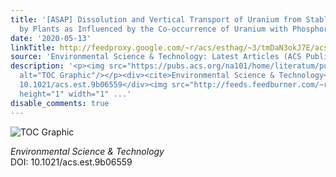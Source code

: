 ```yaml
---
title: '[ASAP] Dissolution and Vertical Transport of Uranium from Stable Mineral Forms
  by Plants as Influenced by the Co-occurrence of Uranium with Phosphorus'
date: '2020-05-13'
linkTitle: http://feedproxy.google.com/~r/acs/esthag/~3/tmDaN3okJ7E/acs.est.9b06559
source: 'Environmental Science & Technology: Latest Articles (ACS Publications)'
description: '<p><img src="https://pubs.acs.org/na101/home/literatum/publisher/achs/journals/content/esthag/0/esthag.ahead-of-print/acs.est.9b06559/20200513/images/medium/es9b06559_0008.gif"
  alt="TOC Graphic"/></p><div><cite>Environmental Science & Technology</cite></div><div>DOI:
  10.1021/acs.est.9b06559</div><img src="http://feeds.feedburner.com/~r/acs/esthag/~4/tmDaN3okJ7E"
  height="1" width="1" ...'
disable_comments: true
---
```

<p><img src="https://pubs.acs.org/na101/home/literatum/publisher/achs/journals/content/esthag/0/esthag.ahead-of-print/acs.est.9b06559/20200513/images/medium/es9b06559_0008.gif" alt="TOC Graphic"/></p><div><cite>Environmental Science & Technology</cite></div><div>DOI: 10.1021/acs.est.9b06559</div><img src="http://feeds.feedburner.com/~r/acs/esthag/~4/tmDaN3okJ7E" height="1" width="1" ...